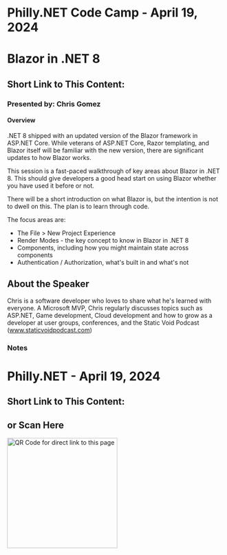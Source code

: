 # Philly.NET Code Camp - April 19, 2024

# Blazor in .NET 8

## Short Link to This Content: 

### Presented by: Chris Gomez

#### Overview
.NET 8 shipped with an updated version of the Blazor framework in ASP.NET Core.  While veterans of ASP.NET Core, Razor templating, and Blazor itself will be familiar with the new version, there are significant updates to how Blazor works.

This session is a fast-paced walkthrough of key areas about Blazor in .NET 8.  This should give developers a good head start on using Blazor whether you have used it before or not.  

There will be a short introduction on what Blazor is, but the intention is not to dwell on this.  The plan is to learn through code.

The focus areas are:

- The File > New Project Experience
- Render Modes - the key concept to know in Blazor in .NET 8
- Components, including how you might maintain state across components
- Authentication / Authorization, what's built in and what's not

## About the Speaker
Chris is a software developer who loves to share what he's learned with everyone. A Microsoft MVP, Chris regularly discusses topics such as ASP.NET, Game development, Cloud development and how to grow as a developer at user groups, conferences, and the Static Void Podcast (www.staticvoidpodcast.com)

### Notes

# Philly.NET - April 19, 2024

## Short Link to This Content:

## or Scan Here
<img src="images/pcc240419.png" alt="QR Code for direct link to this page" width="256"/>
